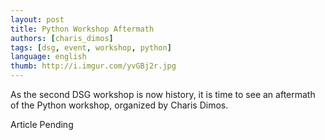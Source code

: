 ```yaml
---
layout: post
title: Python Workshop Aftermath
authors: [charis_dimos]
tags: [dsg, event, workshop, python]
language: english
thumb: http://i.imgur.com/yvGBj2r.jpg
---
```

As the second DSG workshop is now history, it is time to see an aftermath of
the Python workshop, organized by Charis Dimos.

Article Pending
